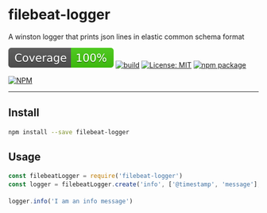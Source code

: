 # filebeat-logger
A winston logger that prints json lines in elastic common schema format

[![coverage](coverage/badge.svg)](https://npmjs.org/package/filebeat-logger)
[![build](https://github.com/firecow/node-filebeat-logger/workflows/build/badge.svg)](https://npmjs.org/package/filebeat-logger)
[![License: MIT](https://img.shields.io/badge/License-MIT-yellow.svg)](https://npmjs.org/package/filebeat-logger)
[![npm package](https://badge.fury.io/js/filebeat-logger.svg)](https://npmjs.org/package/filebeat-logger)

[![NPM](https://nodei.co/npm/filebeat-logger.png?mini=true)](https://npmjs.org/package/filebeat-logger)

---

## Install
```sh
npm install --save filebeat-logger
```

## Usage
```js
const filebeatLogger = require('filebeat-logger')
const logger = filebeatLogger.create('info', ['@timestamp', 'message'], ['error', 'warn']);

logger.info('I am an info message')
```
